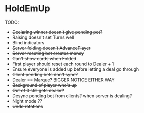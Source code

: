 # HoldEmUp

TODO:

* ~~Declaring winner doesn't give pending pot?~~
* Raising doesn't set Turns well
* Blind indicators
* ~~Server folding doesn't AdvancePlayer~~
* ~~Server reseting bet creates money~~
* ~~Can't show cards when Folded~~
* First player should reset each round to Dealer + 1
* Ensure everyone is added up before letting a deal go through
* ~~Client pending bets don't sync?~~
* Dealer == Marque? BIGGER NOTICE EITHER WAY
* ~~Background of player who's up~~
* ~~Out of 0 still gets dealer?~~
* ~~Desync pending bet from clients? when server is dealing?~~
* Night mode ??
* ~~Undo rotations~~
